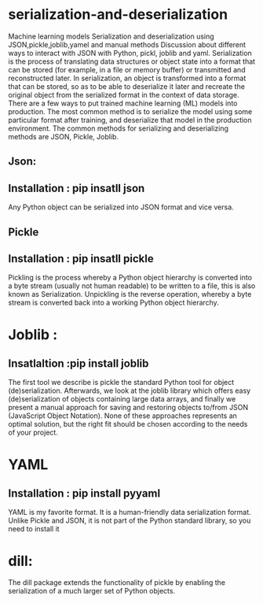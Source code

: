# serialization-and-deserialization
Machine learning models Serialization and deserialization using JSON,pickle,joblib,yamel and manual methods 
Discussion about different ways to interact with JSON with Python, pickl, joblib and yaml. 
Serialization is the process of translating data structures or object state into a format that can be stored (for example, in a file or memory buffer) or transmitted and reconstructed later. 
In serialization, an object is transformed into a format that can be stored, so as to be able to deserialize it later and recreate the original object from the serialized format in the context of data storage. 
There are a few ways to put trained machine learning (ML) models into production. The most common method is to serialize the model using some particular format after training, and deserialize that model in the production environment. 
The common methods for serializing and deserializing methods are  JSON, Pickle, Joblib. 
## Json: 
## Installation : pip insatll json
Any Python object can be serialized into JSON format and vice versa. 

## Pickle 
## Installation : pip insatll pickle
Pickling is the process whereby a Python object hierarchy is converted into a byte stream (usually not human readable) to be written to a file, this is also known as Serialization. Unpickling is the reverse operation, whereby a byte stream is converted back into a working Python object hierarchy. 

# Joblib : 
## Insatlaltion :pip install joblib
The first tool we describe is pickle the standard Python tool for object (de)serialization. Afterwards, we look at the joblib library which offers easy (de)serialization of objects containing large data arrays, and finally we present a manual approach for saving and restoring objects to/from JSON (JavaScript Object Notation). None of these approaches represents an optimal solution, but the right fit should be chosen according to the needs of your project. 

# YAML 
## Installation : pip install pyyaml
YAML is my favorite format. It is a human-friendly data serialization format. Unlike Pickle and JSON, it is not part of the Python standard library, so you need to install it 

# dill: 

The dill package extends the functionality of pickle by enabling the serialization of a much larger set of Python objects. 

